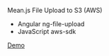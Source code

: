 Mean.js File Upload to S3 (AWS)

- Angular ng-file-upload
- JavaScript aws-sdk

[Demo](http://meanjs-s3-example.shamahoque.com/)
